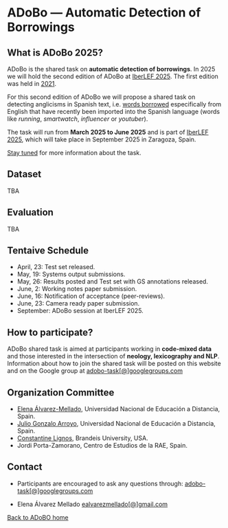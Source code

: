 # ADoBo — Automatic Detection of Borrowings 


## What is ADoBo 2025?
ADoBo is the shared task on **automatic detection of borrowings**. In 2025 we will hold the second edition of ADoBo at [IberLEF 2025](https://sites.google.com/view/iberlef-2025/). The first edition was held in [2021](https://adobo-task.github.io/2021.html).

For this second edition of ADoBo we will propose a shared task on detecting anglicisms in Spanish text, i.e. [words borrowed](https://adobo-task.github.io/borrowing.html) especifically from English that have recently been imported into the Spanish language (words like _running_, _smartwatch_, _influencer_ or _youtuber_).

The task will run from **March 2025 to June 2025** and is part of [IberLEF 2025](https://sites.google.com/view/iberlef-2025/), which will take place in September 2025 in Zaragoza, Spain.
 

[Stay tuned](mailto:adobo-task@googlegroups.com) for more information about the task.



## Dataset
TBA

## Evaluation
TBA



## Tentaive Schedule


* April,  23: Test set released.
* May,   19: Systems output submissions.
* May,   26: Results posted and Test set with GS annotations released.
* June,   2: Working notes paper submission.
* June,  16: Notification of acceptance (peer-reviews).
* June,  23: Camera ready paper submission.
* September: ADoBo session at IberLEF 2025.


## How to participate?
ADoBo shared task is aimed at participants working in **code-mixed data** and those interested in the intersection of **neology, lexicography and NLP**. Information about how to join the shared task will be posted on this website and on the Google group at [adobo-task[@]googlegroups.com](mailto:adobo-task@googlegroups.com)


## Organization Committee

* [Elena Álvarez-Mellado](https://lirondos.github.io/), Universidad Nacional de Educación a Distancia, Spain.
* [Julio Gonzalo Arroyo](https://sites.google.com/view/nlp-uned/people/julio-gonzalo), Universidad Nacional de Educación a Distancia, Spain.
* [Constantine Lignos](https://lignos.org/), Brandeis University, USA.
* Jordi Porta-Zamorano, Centro de Estudios de la RAE, Spain.

## Contact

* Participants are encouraged to ask any questions through: [adobo-task[@]googlegroups.com](mailto:adobo-task@googlegroups.com)

* Elena Álvarez Mellado [ealvarezmellado[@]gmail.com](mailto:adobo-task@googlegroups.com)


[Back to ADoBO home](https://adobo-task.github.io/)
